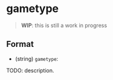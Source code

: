 # gametype

> **WIP**: this is still a work in progress

## Format

* (string) `gametype`:

TODO: description.
